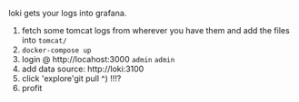 loki gets your logs into grafana.


1) fetch some tomcat logs from wherever you have them and add the files into `tomcat/`
2) `docker-compose up`
3) login @ http://locahost:3000 `admin` `admin`
4) add data source: http://loki:3100
5) click 'explore'git pull
^) !!!? 
7) profit
